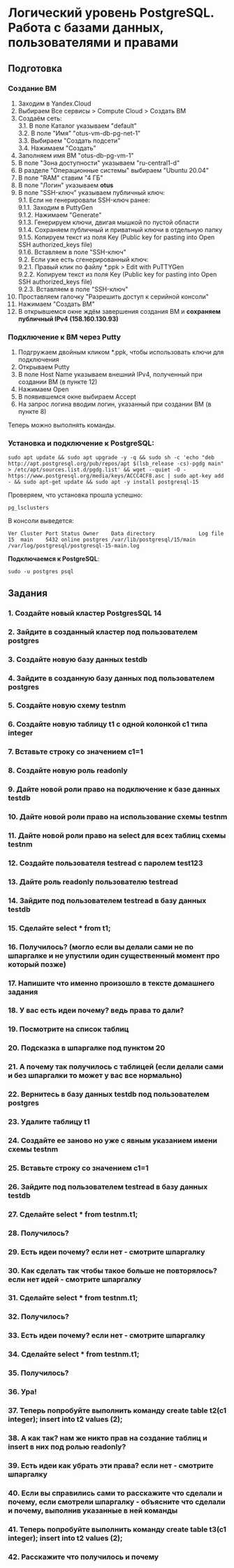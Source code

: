 # Логический уровень PostgreSQL. Работа с базами данных, пользователями и правами

## Подготовка

### Создание ВМ

1. Заходим в Yandex.Cloud
2. Выбираем Все сервисы > Compute Cloud > Создать ВМ
3. Создаём сеть:  
3.1. В поле Каталог указываем "default"  
3.2. В поле "Имя" "otus-vm-db-pg-net-1"  
3.3. Выбираем "Создать подсети"  
3.4. Нажимаем "Создать"  
4. Заполняем имя ВМ "otus-db-pg-vm-1"
5. В поле "Зона доступности" указываем "ru-central1-d"
6. В разделе "Операционные системы" выбираем "Ubuntu 20.04"
7. В поле "RAM" ставим "4 ГБ"
8. В поле "Логин" указываем **otus**  
9. В поле "SSH-ключ" указываем публичный ключ:  
9.1. Если не генерировали SSH-ключ ранее:  
9.1.1. Заходим в PuttyGen  
9.1.2. Нажимаем "Generate"  
9.1.3. Генерируем ключи, двигая мышкой по пустой области  
9.1.4. Сохраняем публичный и приватный ключи в отдельную папку  
9.1.5. Копируем текст из поля Key (Public key for pasting into Open SSH authorized_keys file)  
9.1.6. Вставляем в поле "SSH-ключ"  
9.2. Если уже есть сгенерированный ключ:  
9.2.1. Правый клик по файлу *.ppk > Edit with PuTTYGen  
9.2.2. Копируем текст из поля Key (Public key for pasting into Open SSH authorized_keys file)  
9.2.3. Вставляем в поле "SSH-ключ"  
10. Проставляем галочку "Разрешить доступ к серийной консоли"  
11. Нажимаем "Создать ВМ"  
12. В открывшемся окне ждём завершения создания ВМ и **сохраняем публичный IPv4 (158.160.130.93)**  

### Подключение к ВМ через Putty

1. Подгружаем двойным кликом *.ppk, чтобы использовать ключи для подключения
2. Открываем Putty
3. В поле Host Name указываем внешний IPv4, полученный при создании ВМ (в пункте 12)
4. Нажимаем Open
5. В появившемся окне выбираем Accept
6. На запрос логина вводим логин, указанный при создании ВМ (в пункте 8)  
  
Теперь можно выполнять команды.

### Установка и подключение к PostgreSQL:
```
sudo apt update && sudo apt upgrade -y -q && sudo sh -c 'echo "deb http://apt.postgresql.org/pub/repos/apt $(lsb_release -cs)-pgdg main" > /etc/apt/sources.list.d/pgdg.list' && wget --quiet -O - https://www.postgresql.org/media/keys/ACCC4CF8.asc | sudo apt-key add - && sudo apt-get update && sudo apt -y install postgresql-15
```

Проверяем, что установка прошла успешно:
```
pg_lsclusters
```

В консоли выведется:
```
Ver Cluster Port Status Owner    Data directory              Log file
15  main    5432 online postgres /var/lib/postgresql/15/main /var/log/postgresql/postgresql-15-main.log
```

**Подключаемся к PostgreSQL**:
```
sudo -u postgres psql
```

## Задания

### 1. Создайте новый кластер PostgresSQL 14
### 2. Зайдите в созданный кластер под пользователем postgres
### 3. Создайте новую базу данных testdb
### 4. Зайдите в созданную базу данных под пользователем postgres
### 5. Создайте новую схему testnm
### 6. Создайте новую таблицу t1 с одной колонкой c1 типа integer
### 7. Вставьте строку со значением c1=1
### 8. Создайте новую роль readonly
### 9. Дайте новой роли право на подключение к базе данных testdb
### 10. Дайте новой роли право на использование схемы testnm
### 11. Дайте новой роли право на select для всех таблиц схемы testnm
### 12. Создайте пользователя testread с паролем test123
### 13. Дайте роль readonly пользователю testread
### 14. Зайдите под пользователем testread в базу данных testdb
### 15. Сделайте select * from t1;
### 16. Получилось? (могло если вы делали сами не по шпаргалке и не упустили один существенный момент про который позже)
### 17. Напишите что именно произошло в тексте домашнего задания
### 18. У вас есть идеи почему? ведь права то дали?
### 19. Посмотрите на список таблиц
### 20. Подсказка в шпаргалке под пунктом 20
### 21. А почему так получилось с таблицей (если делали сами и без шпаргалки то может у вас все нормально)
### 22. Вернитесь в базу данных testdb под пользователем postgres
### 23. Удалите таблицу t1
### 24. Создайте ее заново но уже с явным указанием имени схемы testnm
### 25. Вставьте строку со значением c1=1
### 26. Зайдите под пользователем testread в базу данных testdb
### 27. Сделайте select * from testnm.t1;
### 28. Получилось?
### 29. Есть идеи почему? если нет - смотрите шпаргалку
### 30. Как сделать так чтобы такое больше не повторялось? если нет идей - смотрите шпаргалку
### 31. Сделайте select * from testnm.t1;
### 32. Получилось?
### 33. Есть идеи почему? если нет - смотрите шпаргалку
### 34. Сделайте select * from testnm.t1;
### 35. Получилось?
### 36. Ура!
### 37. Теперь попробуйте выполнить команду create table t2(c1 integer); insert into t2 values (2);
### 38. А как так? нам же никто прав на создание таблиц и insert в них под ролью readonly?
### 39. Есть идеи как убрать эти права? если нет - смотрите шпаргалку
### 40. Если вы справились сами то расскажите что сделали и почему, если смотрели шпаргалку - объясните что сделали и почему, выполнив указанные в ней команды
### 41. Теперь попробуйте выполнить команду create table t3(c1 integer); insert into t2 values (2);
### 42. Расскажите что получилось и почему
